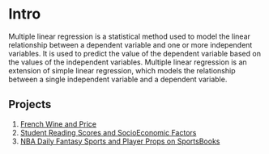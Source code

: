 # Intro
Multiple linear regression is a statistical method used to model the linear relationship between a dependent variable and one or more independent variables. It is used to predict the value of the dependent variable based on the values of the independent variables. Multiple linear regression is an extension of simple linear regression, which models the relationship between a single independent variable and a dependent variable.

## Projects
1. [French Wine and Price](https://github.com/djbrown227/Daniel_Portfolio/tree/main/Multiple%20Linear%20Regression/Wine)
2. [Student Reading Scores and SocioEconomic Factors](https://github.com/djbrown227/Daniel_Portfolio/tree/main/Multiple%20Linear%20Regression/Testing)
3. [NBA Daily Fantasy Sports and Player Props on SportsBooks](https://github.com/djbrown227/Daniel_Portfolio/blob/main/Multiple%20Linear%20Regression/NBA%20DFS%20MLR%20Using%20Sportsbooks.pdf)

